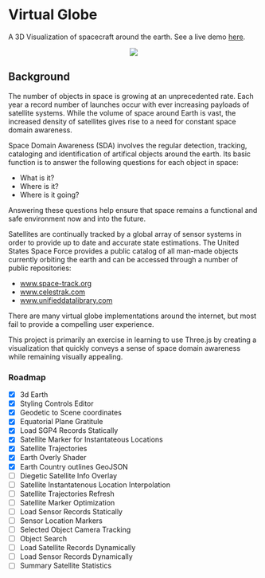 # Virtual Globe

A 3D Visualization of spacecraft around the earth. See a live demo [here](https://oblisis.github.io/virtual-globe/).

<p align="center">
  <img src="https://user-images.githubusercontent.com/7519391/170894900-b24f5615-139f-46a1-8840-b3616ed46e7f.gif">
</p>

## Background

The number of objects in space is growing at an unprecedented rate. Each year a record number of launches occur with ever increasing payloads of satellite systems.
While the volume of space around Earth is vast, the increased density of satellites gives rise to a need for constant space domain awareness.

Space Domain Awareness (SDA) involves the regular detection, tracking, cataloging and identification of artifical objects around the earth. 
Its basic function is to answer the following questions for each object in space:
 - What is it?
 - Where is it?
 - Where is it going?

Answering these questions help ensure that space remains a functional and safe environment now and into the future.

Satellites are continually tracked by a global array of sensor systems in order to provide up to date and accurate state estimations.
The United States Space Force provides a public catalog of all man-made objects currently orbiting the earth and can be accessed through a number of public repositories:
- www.space-track.org
- www.celestrak.com
- www.unifieddatalibrary.com

There are many virtual globe implementations around the internet, but most fail to provide a compelling user experience.

This project is primarily an exercise in learning to use Three.js by creating a visualization that quickly conveys a sense of space domain awareness while remaining visually appealing.


### Roadmap

- [X] 3d Earth
- [X] Styling Controls Editor
- [X] Geodetic to Scene coordinates
- [X] Equatorial Plane Gratitule
- [X] Load SGP4 Records Statically
- [X] Satellite Marker for Instantateous Locations
- [X] Satellite Trajectories
- [X] Earth Overly Shader
- [X] Earth Country outlines GeoJSON
- [ ] Diegetic Satellite Info Overlay
- [ ] Satellite Instantatenous Location Interpolation
- [ ] Satellite Trajectories Refresh
- [ ] Satellite Marker Optimization
- [ ] Load Sensor Records Statically
- [ ] Sensor Location Markers
- [ ] Selected Object Camera Tracking
- [ ] Object Search
- [ ] Load Satellite Records Dynamically
- [ ] Load Sensor Records Dynamically
- [ ] Summary Satellite Statistics
